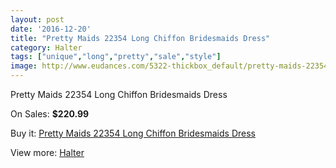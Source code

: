 ```yaml
---
layout: post
date: '2016-12-20'
title: "Pretty Maids 22354 Long Chiffon Bridesmaids Dress"
category: Halter
tags: ["unique","long","pretty","sale","style"]
image: http://www.eudances.com/5322-thickbox_default/pretty-maids-22354-long-chiffon-bridesmaids-dress.jpg
---
```

Pretty Maids 22354 Long Chiffon Bridesmaids Dress

On Sales: **$220.99**
<a href="https://www.eudances.com/en/halter/1804-pretty-maids-22354-long-chiffon-bridesmaids-dress.html"><amp-img layout="responsive" width="600" height="600" src="//www.eudances.com/5322-thickbox_default/pretty-maids-22354-long-chiffon-bridesmaids-dress.jpg" alt="Pretty Maids 22354 Long Chiffon Bridesmaids Dress 0" /></a>
<a href="https://www.eudances.com/en/halter/1804-pretty-maids-22354-long-chiffon-bridesmaids-dress.html"><amp-img layout="responsive" width="600" height="600" src="//www.eudances.com/5323-thickbox_default/pretty-maids-22354-long-chiffon-bridesmaids-dress.jpg" alt="Pretty Maids 22354 Long Chiffon Bridesmaids Dress 1" /></a>

Buy it: [Pretty Maids 22354 Long Chiffon Bridesmaids Dress](https://www.eudances.com/en/halter/1804-pretty-maids-22354-long-chiffon-bridesmaids-dress.html "Pretty Maids 22354 Long Chiffon Bridesmaids Dress")

View more: [Halter](https://www.eudances.com/en/19-halter "Halter")